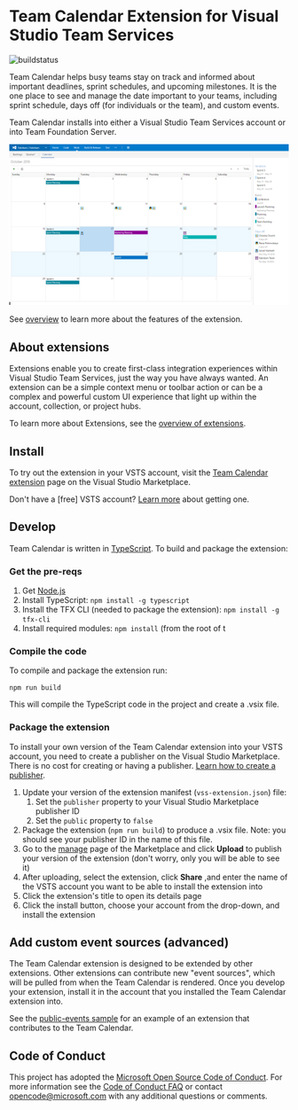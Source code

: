 # Team Calendar Extension for Visual Studio Team Services

![buildstatus](https://mseng.visualstudio.com/_apis/public/build/definitions/b924d696-3eae-4116-8443-9a18392d8544/2715/badge)

Team Calendar helps busy teams stay on track and informed about important deadlines, sprint schedules, and upcoming milestones. It is the one place to see and manage the date important to your teams, including sprint schedule, days off (for individuals or the team), and custom events.

Team Calendar installs into either a Visual Studio Team Services account or into Team Foundation Server.

![screenshot](static/images/calendar-screen-shot.png)

See [overview](overview.md) to learn more about the features of the extension.

## About extensions

Extensions enable you to create first-class integration experiences within Visual Studio Team Services, just the way you have always wanted. An extension can be a simple context menu or toolbar action or can be a complex and powerful custom UI experience that light up within the account, collection, or project hubs. 

To learn more about Extensions, see the [overview of extensions](https://www.visualstudio.com/docs/integrate/extensions/overview).

## Install

To try out the extension in your VSTS account, visit the [Team Calendar extension](https://marketplace.visualstudio.com/items?itemName=ms-devlabs.team-calendar) page on the Visual Studio Marketplace.

Don't have a [free] VSTS account? [Learn more](https://www.visualstudio.com/team-services/) about getting one.

## Develop
 
Team Calendar is written in [TypeScript](https://www.typescriptlang.org/). To build and package the extension:

### Get the pre-reqs

1. Get [Node.js](https://nodejs.org/)
2. Install TypeScript: `npm install -g typescript`
3. Install the TFX CLI (needed to package the extension): `npm install -g tfx-cli`
4. Install required modules: `npm install` (from the root of t

### Compile the code

To compile and package the extension run:

```
npm run build
```

This will compile the TypeScript code in the project and create a .vsix file.
   
### Package the extension

To install your own version of the Team Calendar extension into your VSTS account, you need to create a publisher on the Visual Studio Marketplace. There is no cost for creating or having a publisher. [Learn how to create a publisher](https://www.visualstudio.com/docs/integrate/extensions/publish/overview).

1. Update your version of the extension manifest (`vss-extension.json`) file:
   1. Set the `publisher` property to your Visual Studio Marketplace publisher ID 
   2. Set the `public` property to `false`
2. Package the extension (`npm run build`) to produce a .vsix file. Note: you should see your publisher ID in the name of this file.
3. Go to the [manage](https://marketplace.visualstudio.com/manage) page of the Marketplace and click **Upload** to publish your version of the extension (don't worry, only you will be able to see it)
5. After uploading, select the extension, click **Share** ,and enter the name of the VSTS account you want to be able to install the extension into
6. Click the extension's title to open its details page
7. Click the install button, choose your account from the drop-down, and install the extension

## Add custom event sources (advanced)

The Team Calendar extension is designed to be extended by other extensions. Other extensions can contribute new "event sources", which will be pulled from when the Team Calendar is rendered. Once you develop your extension, install it in the account that you installed the Team Calendar extension into.

See the [public-events sample](https://github.com/Microsoft/vsts-extension-samples/tree/master/calendar-public-events) for an example of an extension that contributes to the Team Calendar.

## Code of Conduct

This project has adopted the [Microsoft Open Source Code of Conduct](https://opensource.microsoft.com/codeofconduct/). For more information see the [Code of Conduct FAQ](https://opensource.microsoft.com/codeofconduct/faq/) or contact [opencode@microsoft.com](mailto:opencode@microsoft.com) with any additional questions or comments.
